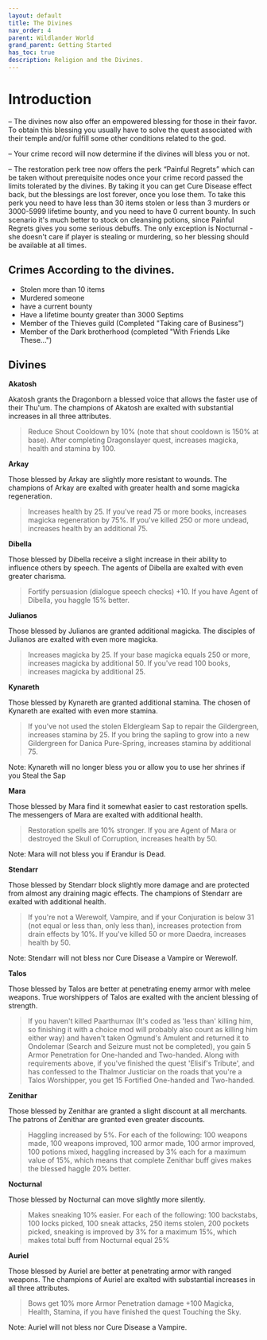 ```yaml
---
layout: default
title: The Divines
nav_order: 4
parent: Wildlander World
grand_parent: Getting Started
has_toc: true
description: Religion and the Divines.
---
```


# Introduction

– The divines now also offer an empowered blessing for those in their favor. To obtain this blessing you usually have to solve the quest associated with their temple and/or fulfill some other conditions related to the god.

– Your crime record will now determine if the divines will bless you or not.

– The restoration perk tree now offers the perk “Painful Regrets” which can be taken without prerequisite nodes once your crime record passed the limits tolerated by the divines. By taking it you can get Cure Disease effect back, but the blessings are lost forever, once you lose them. To take this perk you need to have less than 30 items stolen or less than 3 murders or 3000-5999 lifetime bounty, and you need to have 0 current bounty. In such scenario it's much better to stock on cleansing potions, since Painful Regrets gives you some serious debuffs. The only exception is Nocturnal - she doesn't care if player is stealing or murdering, so her blessing should be available at all times.

## Crimes According to the divines.

* Stolen more than 10 items
* Murdered someone
* have a current bounty
* Have a lifetime bounty greater than 3000 Septims
* Member of the Thieves guild (Completed "Taking care of Business")
* Member of the Dark brotherhood (completed "With Friends Like These...")


## Divines

**Akatosh**

Akatosh grants the Dragonborn a blessed voice that allows the faster use of their Thu'um. The champions of Akatosh are exalted with substantial increases in all three attributes.

> Reduce Shout Cooldown by 10% (note that shout cooldown is 150% at base).
> After completing Dragonslayer quest, increases magicka, health and stamina by 100.

**Arkay**

Those blessed by Arkay are slightly more resistant to wounds. The champions of Arkay are exalted with greater health and some magicka regeneration.

> Increases health by 25.
> If you've read 75 or more books, increases magicka regeneration by 75%.
> If you've killed 250 or more undead, increases health by an additional 75.

**Dibella**

Those blessed by Dibella receive a slight increase in their ability to influence others by speech. The agents of Dibella are exalted with even greater charisma.

> Fortify persuasion (dialogue speech checks) +10.
> If you have Agent of Dibella, you haggle 15% better.

**Julianos**

Those blessed by Julianos are granted additional magicka. The disciples of Julianos are exalted with even more magicka.

> Increases magicka by 25.
> If your base magicka equals 250 or more, increases magicka by additional 50.
> If you've read 100 books, increases magicka by additional 25.

**Kynareth**

Those blessed by Kynareth are granted additional stamina. The chosen of Kynareth are exalted with even more stamina.

> If you've not used the stolen Eldergleam Sap to repair the Gildergreen, increases stamina by 25.
> If you bring the sapling to grow into a new Gildergreen for Danica Pure-Spring, increases stamina by additional 75.

Note: Kynareth will no longer bless you or allow you to use her shrines if you Steal the Sap 

**Mara**

Those blessed by Mara find it somewhat easier to cast restoration spells. The messengers of Mara are exalted with additional health.

> Restoration spells are 10% stronger.
> If you are Agent of Mara or destroyed the Skull of Corruption, increases health by 50.

Note: Mara will not bless you if Erandur is Dead.

**Stendarr**

Those blessed by Stendarr block slightly more damage and are protected from almost any draining magic effects. The champions of Stendarr are exalted with additional health.

> If you're not a Werewolf, Vampire, and if your Conjuration is below 31 (not equal or less than, only less than), increases protection from drain effects by 10%.
> If you've killed 50 or more Daedra, increases health by 50.

Note: Stendarr will not bless nor Cure Disease a Vampire or Werewolf. 

**Talos**

Those blessed by Talos are better at penetrating enemy armor with melee weapons. True worshippers of Talos are exalted with the ancient blessing of strength.

> If you haven't killed Paarthurnax (It's coded as 'less than' killing him, so finishing it with a choice mod will probably also count as killing him either way) and haven't taken Ogmund's Amulent and returned it to Ondolemar (Search and Seizure must not be completed), you gain 5 Armor Penetration for One-handed and Two-handed.
> Along with requirements above, if you've finished the quest 'Elisif's Tribute', and has confessed to the Thalmor Justiciar on the roads that you're a Talos Worshipper, you get 15 Fortified One-handed and Two-handed.

**Zenithar**

Those blessed by Zenithar are granted a slight discount at all merchants. The patrons of Zenithar are granted even greater discounts.

> Haggling increased by 5%.
> For each of the following: 100 weapons made, 100 weapons improved, 100 armor made, 100 armor improved, 100 potions mixed, haggling increased by 3% each for a maximum value of 15%, which means that complete Zenithar buff gives makes the blessed haggle 20% better.

**Nocturnal**

Those blessed by Nocturnal can move slightly more silently.

> Makes sneaking 10% easier.
> For each of the following: 100 backstabs, 100 locks picked, 100 sneak attacks, 250 items stolen, 200 pockets picked, sneaking is improved by 3% for a maximum 15%, which makes total buff from Nocturnal equal 25%

**Auriel**

Those blessed by Auriel are better at penetrating armor with ranged weapons. The champions of Auriel are exalted with substantial increases in all three attributes.

> Bows get 10% more Armor Penetration damage
> +100 Magicka, Health, Stamina, if you have finished the quest Touching the Sky.

Note: Auriel will not bless nor Cure Disease a Vampire.